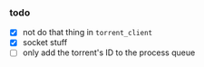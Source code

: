 ### todo
  - [x] not do that thing in `torrent_client`
  - [x] socket stuff
  - [ ] only add the torrent's ID to the process queue
